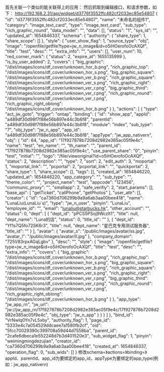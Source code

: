 首先关联一个类似的能关联得上的应用：
然后抓取到编辑接口，和请求参数，如下：
http://192.168.2.31/api/widget/d3776f3552ffc482cf2033ec85e54807
{
    "id": "d3776f3552ffc482cf2033ec85e54807",
    "name": "未命名的组件1",
    "category": "image_text_card",
    "type": "image_text_card",
    "sub_type": "rich_graphic_round",
    "data_model": "",
    "data": [],
    "status": "1",
    "sys_id": "",
    "updated_at": 1654846337,
    "schema": {
        "authority": {
            "share_type": 1,
            "share_scope": []
        },
        "style": {
            "user_show_flag": 1,
            "source_type": "obj",
            "image": "/openfile/getfile?type=jw_n_image&id=o5iHOerofoOcAXQf",
            "title": "test",
            "desc": "",
            "extra_info": "",
            "users": [],
            "user_num": 10,
            "red_corner_mark": {
                "status": 2,
                "expire_at": 1655135999
            },
            "is_by_user_added": 2,
            "covers": {
                "big_graphic": "/dist/images/icons/df_cover/unknown_hor_b.png",
                "rich_graphic_top": "/dist/images/icons/df_cover/unknown_hor_s.png",
                "big_graphic_square": "/dist/images/icons/df_cover/unknown_ver_b.png",
                "rich_graphic_square": "/dist/images/icons/df_cover/unknown_ver_s.png",
                "rich_graphic_right": "/dist/images/icons/df_cover/unknown_ver_r.png",
                "big_graphic_third": "/dist/images/icons/df_cover/unknown_ver_r.png",
                "rich_graphic_round": "/dist/images/icons/df_cover/unknown_ver_r.png",
                "rich_graphic_right_oblong": "/dist/images/icons/df_cover/unknown_hor_b.png"
            }
        },
        "actions": [
            {
                "type": "act_jw_goto",
                "trigger": "ontap",
                "binding": {
                    "id": "show_app",
                    "appId": "a489df30d98f7f88e56b897e44c3b6f8",
                    "parentId": "a489df30d98f7f88e56b897e44c3b6f8",
                    "module": "index",
                    "sub_type": "7",
                    "obj_type": "jw_n_app",
                    "app_id": "a489df30d98f7f88e56b897e44c3b6f8",
                    "appType": "jw_app_nativern",
                    "obj": {
                        "id": 64,
                        "app_id": "17f927878b7208d2982e385ac05f9e4c",
                        "name": "test",
                        "en_name": "",
                        "th_name": "",
                        "parent_id": "17f927878b7208d2982e385ac05f9e4c",
                        "use_parent_share": "0",
                        "pinyin": "test",
                        "initial": "",
                        "logo": "/file/vieworiginal?id=o5iHOerofoOcAXQf",
                        "status": 2,
                        "description": "",
                        "type": 7,
                        "sort": 2,
                        "edit_auth": 3,
                        "moportal": 1,
                        "moportal_link": "",
                        "pcportal": 2,
                        "pcportal_link": "",
                        "quickportal": 2,
                        "share_type": 1,
                        "share_scope": [],
                        "tags": [],
                        "created_at": 1654846220,
                        "updated_at": 1654846220,
                        "app_category": "",
                        "sub_type": "",
                        "theme_color": "",
                        "project_name": "test",
                        "appcode": "123456",
                        "communic_proxy": "",
                        "smallapp": 2,
                        "safe_verifiy": 2,
                        "start_params": [],
                        "base_api": [
                            "getTicket",
                            "callPhone",
                            "getPhotos"
                        ],
                        "user_attr": [],
                        "creator": {
                            "id": "ca7360d706299b9a9a6ab3aa00bee418",
                            "name": "LunaLiu(LunaLiu`s)",
                            "type": "jw_n_user",
                            "pinyin": "LunaLiu",
                            "employee_id": "",
                            "email": "lunaliu@starbucks.hk",
                            "other_account": "",
                            "status": 0,
                            "dept": [
                                {
                                    "dept_id": "pPCS5PSoj9WczIt1",
                                    "title": null,
                                    "dept_name": "Luna的店",
                                    "status": 0,
                                    "title_id": ""
                                },
                                {
                                    "dept_id": "Yf1s7Q5fo72SK6r3",
                                    "title": null,
                                    "dept_name": "星巴克专用测试服务器",
                                    "title_id": ""
                                }
                            ],
                            "avatar": {
                                "avatar_s": "/public/images/avatar/ss.jpg",
                                "avatar_l": "/public/images/avatar/ll.jpg"
                            },
                            "company_domain": "725V83rpxAGqLgbv"
                        },
                        "desc": "",
                        "style": {
                            "image": "/openfile/getfile?type=jw_n_image&id=o5iHOerofoOcAXQf",
                            "title": "test",
                            "desc": "",
                            "extra_info": "",
                            "covers": {
                                "big_graphic": "/dist/images/icons/df_cover/unknown_hor_b.png",
                                "rich_graphic_top": "/dist/images/icons/df_cover/unknown_hor_s.png",
                                "big_graphic_square": "/dist/images/icons/df_cover/unknown_ver_b.png",
                                "rich_graphic_square": "/dist/images/icons/df_cover/unknown_ver_s.png",
                                "rich_graphic_right": "/dist/images/icons/df_cover/unknown_ver_r.png",
                                "big_graphic_third": "/dist/images/icons/df_cover/unknown_ver_r.png",
                                "rich_graphic_round": "/dist/images/icons/df_cover/unknown_ver_r.png",
                                "rich_graphic_right_oblong": "/dist/images/icons/df_cover/unknown_hor_b.png"
                            }
                        },
                        "app_type": "jw_app_rn",
                        "jw_url": "jw://jw_app_rn/17f927878b7208d2982e385ac05f9e4c/17f927878b7208d2982e385ac05f9e4c",
                        "obj_type": "jw_n_app"
                    }
                }
            }
        ]
    },
    "bind_id": "VrNwlq0Yn7vL5xby",
    "authority_flag": 1,
    "page_id": "5333e4c7a054529ddcaee7a1580fb2cf",
    "oid": "5fcc70029390c399708a59d44d7558ba",
    "parent_id": "2cafe6dbeca1e552248d7b3d401520e3",
    "sub_widget_flag": 1,
    "pinyin": "weimingmingdezujian",
    "creator_id": "ca7360d706299b9a9a6ab3aa00bee418",
    "created_at": 1654846337,
    "operation_flag": 0,
    "sub_wids": []
}
修改schema=》actions=》binding=》appId、parentId、app_id为要绑定的app_id，appType为要绑定的app_type(例如：jw_app_nativern)